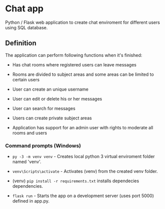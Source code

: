 # Chat app

Python / Flask web application to create chat enviroment for different users using SQL database.

## Definition

The application can perform following functions when it's finished: 

* Has chat rooms where registered users can leave messages

* Rooms are divided to subject areas and some areas can be limited to certain users

* User can create an unique username

* User can edit or delete his or her messages

* User can search for messages

* Users can create private subject areas

* Application has support for an admin user with rights to moderate all rooms and users

### Command prompts (Windows)

* `py -3 -m venv venv` - Creates local python 3 virtual enviroment folder named 'venv'.

* `venv\Scripts\activate` - Activates (venv) from the created venv folder.

* (venv) `pip install -r requirements.txt` installs dependecies dependencies.

* `flask run` - Starts the app on a development server (uses port 5000) defined in app.py.
